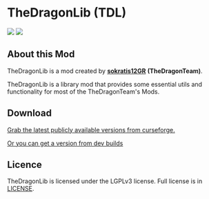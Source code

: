# TheDragonLib (TDL)

[![](http://cf.way2muchnoise.eu/full_thedragonlib_downloads.svg)](http://minecraft.curseforge.com/projects/thedragonlib)
[![](http://cf.way2muchnoise.eu/versions/thedragonlib.svg)](http://minecraft.curseforge.com/projects/thedragonlib)

## About this Mod

TheDragonLib is a mod created by **[sokratis12GR](http://ftb.gamepedia.com/sokratis12GR)** **(TheDragonTeam)**.

TheDragonLib is a library mod that provides some essential utils and functionality for most of the TheDragonTeam's Mods.

## Download

[Grab the latest publicly available versions from curseforge.](https://minecraft.curseforge.com/projects/thedragonlib/files)

[Or you can get a version from dev builds](http://fdn.redstone.tech/TheDragonTeam/thedragonlib/jars/)

## Licence

TheDragonLib is licensed under the LGPLv3 license. Full license is in [LICENSE](https://github.com/TheDragonTeam/TheDragonLib/blob/master/LICENSE).
